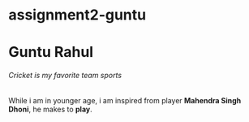 # assignment2-guntu
# Guntu Rahul
###### Cricket is my favorite team sports
While i am in younger age, i am inspired from player **Mahendra Singh Dhoni**, he makes to **play**. 